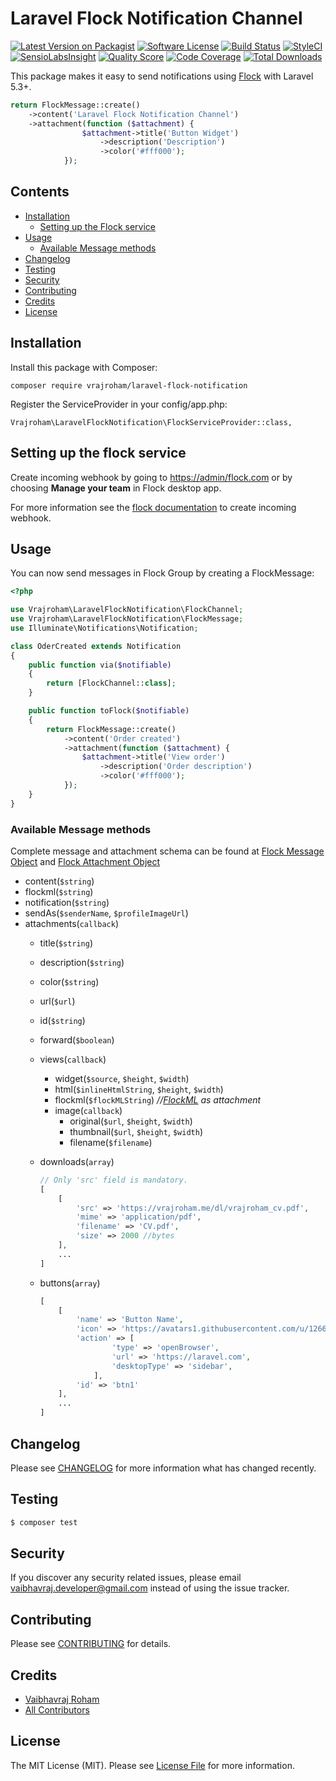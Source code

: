 # Laravel Flock Notification Channel

[![Latest Version on Packagist](https://img.shields.io/packagist/v/vrajroham/laravel-flock-notification.svg?style=flat-square)](https://packagist.org/packages/laravel-notification-channels/laravel-flock-notification)
[![Software License](https://img.shields.io/badge/license-MIT-brightgreen.svg?style=flat-square)](LICENSE.md)
[![Build Status](https://img.shields.io/travis/vrajroham/laravel-flock-notification/master.svg?style=flat-square)](https://travis-ci.org/vrajroham/laravel-flock-notification)
[![StyleCI](https://styleci.io/repos/127184015/shield)](https://styleci.io/repos/127184015)
[![SensioLabsInsight](https://img.shields.io/sensiolabs/i/30787cc0-f834-4cf7-88e1-6b9a5311a091.svg?style=flat-square)](https://insight.sensiolabs.com/projects/30787cc0-f834-4cf7-88e1-6b9a5311a091)
[![Quality Score](https://img.shields.io/scrutinizer/g/vrajroham/laravel-flock-notification.svg?style=flat-square)](https://scrutinizer-ci.com/g/vrajroham/laravel-flock-notification)
[![Code Coverage](https://img.shields.io/scrutinizer/coverage/g/vrajroham/laravel-flock-notification/master.svg?style=flat-square)](https://scrutinizer-ci.com/g/vrajroham/laravel-flock-notification/?branch=master)
[![Total Downloads](https://img.shields.io/packagist/dt/laravel-notification-channels/laravel-flock-notification.svg?style=flat-square)](https://packagist.org/packages/laravel-notification-channels/laravel-flock-notification)

This package makes it easy to send notifications using [Flock](https://flock.com/) with Laravel 5.3+.

```php
return FlockMessage::create()
    ->content('Laravel Flock Notification Channel')
    ->attachment(function ($attachment) {
                $attachment->title('Button Widget')
                    ->description('Description')
                    ->color('#fff000');
            });
```
                
## Contents

- [Installation](#installation)
    - [Setting up the Flock service](#setting-up-the-flock-service)
- [Usage](#usage)
	- [Available Message methods](#available-message-methods)
- [Changelog](#changelog)
- [Testing](#testing)
- [Security](#security)
- [Contributing](#contributing)
- [Credits](#credits)
- [License](#license)


## Installation

Install this package with Composer:

    composer require vrajroham/laravel-flock-notification
    
Register the ServiceProvider in your config/app.php:

    Vrajroham\LaravelFlockNotification\FlockServiceProvider::class,


## Setting up the flock service

Create incoming webhook by going to [https://admin/flock.com](https://admin.flock.com) or by choosing **Manage your team** in Flock desktop app.

For more information see the [flock documentation](https://docs.flock.com/display/flockos/Create+An+Incoming+Webhook) to create incoming webhook.


## Usage

You can now send messages in Flock Group by creating a FlockMessage:

```php
<?php

use Vrajroham\LaravelFlockNotification\FlockChannel;
use Vrajroham\LaravelFlockNotification\FlockMessage;
use Illuminate\Notifications\Notification;

class OderCreated extends Notification
{
    public function via($notifiable)
    {
        return [FlockChannel::class];
    }

    public function toFlock($notifiable)
    {
        return FlockMessage::create()
            ->content('Order created')
            ->attachment(function ($attachment) {
                $attachment->title('View order')
                    ->description('Order description')
                    ->color('#fff000');
            });
    }
}
```

### Available Message methods

Complete message and attachment schema can be found at [Flock Message Object](https://docs.flock.com/display/flockos/Message) and [Flock Attachment Object](https://docs.flock.com/display/flockos/Attachment)

- content(`$string`)  
- flockml(`$string`)  
- notification(`$string`)  
- sendAs(`$senderName`, `$profileImageUrl`)  
- attachments(`callback`)
    + title(`$string`) 
    + description(`$string`)  
    + color(`$string`) 
    + url(`$url`) 
    + id(`$string`) 
    + forward(`$boolean`) 
    + views(`callback`)
        * widget(`$source`, `$height`, `$width`) 
        * html(`$inlineHtmlString`, `$height`, `$width`) 
        * flockml(`$flockMLString`) _//[FlockML](https://docs.flock.com/display/flockos/FlockML) as attachment_
        * image(`callback`)
            - original(`$url`, `$height`, `$width`) 
            - thumbnail(`$url`, `$height`, `$width`) 
            - filename(`$filename`) 
    + downloads(`array`) 
    
        ```php
        // Only 'src' field is mandatory.
        [
            [
                'src' => 'https://vrajroham.me/dl/vrajroham_cv.pdf', 
                'mime' => 'application/pdf', 
                'filename' => 'CV.pdf', 
                'size' => 2000 //bytes
            ],
            ...        
        ]
        ```
    - buttons(`array`) 
        ```php
        [
            [
                'name' => 'Button Name',
                'icon' => 'https://avatars1.githubusercontent.com/u/12662173?s=460&v=4',
                'action' => [
                        'type' => 'openBrowser',
                        'url' => 'https://laravel.com',
                        'desktopType' => 'sidebar',
                    ],
                'id' => 'btn1'
            ],
            ...
        ]
        ```



## Changelog

Please see [CHANGELOG](CHANGELOG.md) for more information what has changed recently.

## Testing

``` bash
$ composer test
```

## Security

If you discover any security related issues, please email vaibhavraj.developer@gmail.com instead of using the issue tracker.

## Contributing

Please see [CONTRIBUTING](CONTRIBUTING.md) for details.

## Credits

- [Vaibhavraj Roham](https://github.com/vrajroham)
- [All Contributors](../../contributors)

## License

The MIT License (MIT). Please see [License File](LICENSE.md) for more information.
